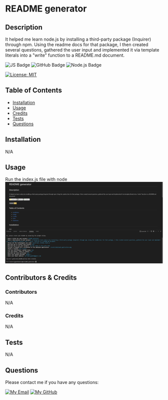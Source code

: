 
# README generator

## Description
It helped me learn node.js by installing a third-party package (Inquirer) through npm. Using the readme docs for that package, I then created several questions, gathered the user input and implemented it via template literals into a "write" function to a README.md document.

![JS Badge](https://img.shields.io/badge/JavaScript-white?logo=javascript&logoColor=%23F7DF1E) ![GitHub Badge](https://img.shields.io/badge/GitHub-white?logo=github&logoColor=%23181717) ![Node.js Badge](https://img.shields.io/badge/Node.js-white?logo=nodedotjs&logoColor=%#339933)

[![License: MIT](https://img.shields.io/badge/License-MIT-yellow.svg)](https://opensource.org/licenses/MIT)

## Table of Contents
- [Installation](#installation)
- [Usage](#usage)
- [Credits](#credits)
- [Tests](#tests)
- [Questions](#questions)

## Installation
N/A

## Usage
Run the index.js file with node
	![Deployed Application](./assets/deployed_application.png)
	
## Contributors & Credits
### Contributors
N/A
### Credits
N/A

## Tests
N/A

## Questions
Please contact me if you have any questions:

[![My Email](https://img.shields.io/badge/My%20Email-D14836?style=flat&logo=gmail&logoColor=white)](mailto:jai.2002.gandhi@gmail.com)
[![My GitHub](https://img.shields.io/badge/My%20GitHub-181717?style=flat&logo=github&logoColor=white)](https://github.com/jg2002-j) 
		